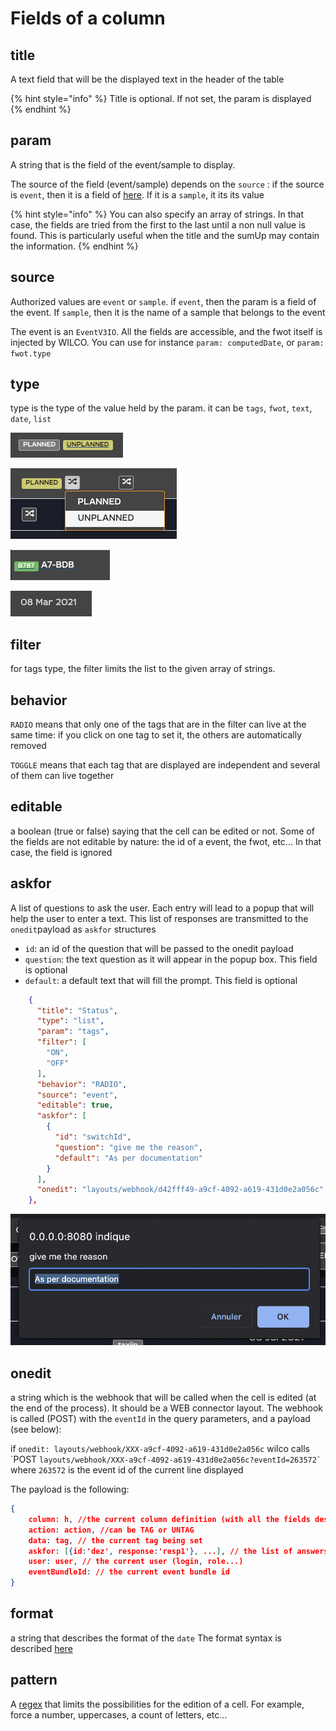 # Fields of a column

## title

A text field that will be the displayed text in the header of the table

{% hint style="info" %}
Title is optional. If not set, the param is displayed
{% endhint %}

## param

A string that is the field of the event/sample to display.&#x20;

The source of the field (event/sample) depends on the `source` : if the source is `event`, then it is a field of [here](https://app.swaggerhub.com/apis/flightwatching/wilco-api/3.0.0#/EventV3IO). If it is a `sample`, it its its value

{% hint style="info" %}
You can also specify an array of strings. In that case, the fields are tried from the first to the last until a non null value is found. This is particularly useful when the title and the sumUp may contain the information.
{% endhint %}

## source

Authorized values are `event` or `sample`. if `event`, then the param is a field of the event. If `sample`, then it is the name of a sample that belongs to the event

The event is an `EventV3IO`. All the fields are accessible, and the fwot itself is injected by WILCO. You can use for instance `param: computedDate`, or `param: fwot.type`

## type

type is the type of the value held by the param. it can be `tags`, `fwot`, `text`, `date`, `list`

![tags: all the tags of the filter are displayed. click on it to (un)select it](<../../../.gitbook/assets/image (9).png>)

![list: the selected tags only are displayed. The others are collapsed in a dropdown list. Usefull when there are many elements](<../../../.gitbook/assets/image (5).png>)

![fwot: displays the fwot with this precreated format. Click brings the user to the timeline @ correct time](<../../../.gitbook/assets/image (7).png>)

![date: date comes along with format field](<../../../.gitbook/assets/image (8).png>)

## filter

for tags type, the filter limits the list to the given array of strings.

## behavior

`RADIO` means that only one of the tags that are in the filter can live at the same time: if you click on one tag to set it, the others are automatically removed

`TOGGLE` means that each tag that are displayed are independent and several of them can live together

## editable

a boolean (true or false) saying that the cell can be edited or not. Some of the fields are not editable by nature: the id of a event, the fwot, etc... In that case, the field is ignored

## askfor

A list of questions to ask the user. Each entry will lead to a popup that will help the user to enter a text. This list of responses are transmitted to the `onedit`payload as `askfor` structures

* `id`: an id of the question that will be passed to the onedit payload
* `question`: the text question as it will appear in the popup box. This field is optional
* `default`: a default text that will fill the prompt. This field is optional

```json
    {
      "title": "Status",
      "type": "list",
      "param": "tags",
      "filter": [
        "ON",
        "OFF"
      ],
      "behavior": "RADIO",
      "source": "event",
      "editable": true,
      "askfor": [
        {
          "id": "switchId",
          "question": "give me the reason",
          "default": "As per documentation"
        }
      ],
      "onedit": "layouts/webhook/d42fff49-a9cf-4092-a619-431d0e2a056c"
    },
```

![](<../../../.gitbook/assets/image (17).png>)

## onedit

a string which is the webhook that will be called when the cell is edited (at the end of the process).  It should be a WEB connector layout. The webhook is called (POST) with the `eventId` in the query parameters, and a payload (see below):

if `onedit: layouts/webhook/XXX-a9cf-4092-a619-431d0e2a056c` wilco calls \`POST `` layouts/webhook/XXX-a9cf-4092-a619-431d0e2a056c?eventId=263572` `` where `263572` is the event id of the current line displayed

The payload is the following:

```json
{
    column: h, //the current column definition (with all the fields described in this documentation
    action: action, //can be TAG or UNTAG
    data: tag, // the current tag being set
    askfor: [{id:'dez', response:'resp1'}, ...], // the list of answers (see askfor)
    user: user, // the current user (login, role...)
    eventBundleId: // the current event bundle id
}
```

## format

a string that describes the format of the `date` The format syntax is described [here](https://momentjs.com/docs/#/displaying/)

## pattern

A [regex](https://www.w3schools.com/js/js\_regexp.asp) that limits the possibilities for the edition of a cell. For example, force a number, uppercases, a count of letters, etc...
